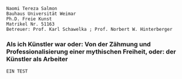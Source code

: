     Naomi Tereza Salmon
    Bauhaus Universität Weimar
    Ph.D. Freie Kunst
    Matrikel Nr. 51163
	Betreuer: Prof. Karl Schawelka ; Prof. Norbert W. Hinterberger

### Als ich Künstler war oder: Von der Zähmung und Professionalisierung einer mythischen Freiheit, oder: der Künstler als Arbeiter

    EIN TEST